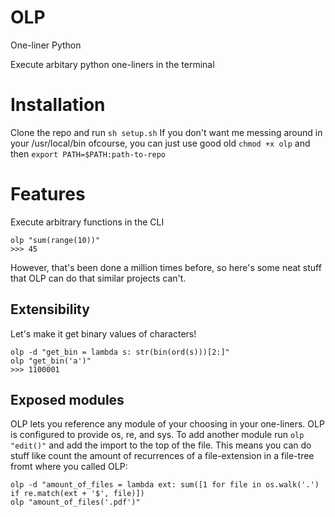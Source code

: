 # OLP
One-liner Python

Execute arbitary python one-liners in the terminal

# Installation
Clone the repo and run ```sh setup.sh```
If you don't want me messing around in your /usr/local/bin ofcourse, you can just use good old ```chmod +x olp``` and then ```export PATH=$PATH:path-to-repo```

# Features
Execute arbitrary functions in the CLI
```
olp "sum(range(10))"
>>> 45
```

However, that's been done a million times before, so here's some neat stuff that OLP can do that similar projects can't.

## Extensibility
Let's make it get binary values of characters!
```
olp -d "get_bin = lambda s: str(bin(ord(s)))[2:]"
olp "get_bin('a')"
>>> 1100001
```

## Exposed modules
OLP lets you reference any module of your choosing in your one-liners. OLP is configured to provide os, re, and sys. To add another module run ```olp "edit()"``` and add the import to the top of the file.
This means you can do stuff like count the amount of recurrences of a file-extension in a file-tree fromt where you called OLP:
```
olp -d "amount_of_files = lambda ext: sum([1 for file in os.walk('.') if re.match(ext + '$', file)])
olp "amount_of_files('.pdf')"
```
